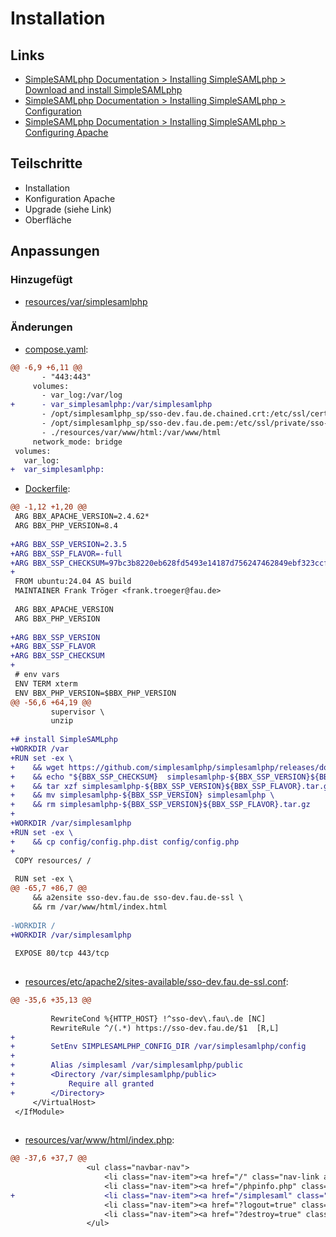 # Installation

## Links
* [SimpleSAMLphp Documentation > Installing SimpleSAMLphp > Download and install SimpleSAMLphp](https://simplesamlphp.org/docs/stable/simplesamlphp-install.html#download-and-install-simplesamlphp)
* [SimpleSAMLphp Documentation > Installing SimpleSAMLphp > Configuration](https://simplesamlphp.org/docs/stable/simplesamlphp-install.html#configuration)
* [SimpleSAMLphp Documentation > Installing SimpleSAMLphp > Configuring Apache](https://simplesamlphp.org/docs/stable/simplesamlphp-install.html#configuring-apache)

## Teilschritte
* Installation
* Konfiguration Apache
* Upgrade (siehe Link)
* Oberfläche

[//]: # (AUTOGENERATE START)
## Anpassungen
### Hinzugefügt
* [resources/var/simplesamlphp](../../../blob/main/02_installation/resources/var/simplesamlphp)

### Änderungen
* [compose.yaml](../../../blob/main/02_installation/compose.yaml):
```diff
@@ -6,9 +6,11 @@
       - "443:443"
     volumes:
       - var_log:/var/log
+      - var_simplesamlphp:/var/simplesamlphp
       - /opt/simplesamlphp_sp/sso-dev.fau.de.chained.crt:/etc/ssl/certs/sso-dev.fau.de.chained.crt
       - /opt/simplesamlphp_sp/sso-dev.fau.de.pem:/etc/ssl/private/sso-dev.fau.de.pem
       - ./resources/var/www/html:/var/www/html
     network_mode: bridge
 volumes:
   var_log:
+  var_simplesamlphp:
```
* [Dockerfile](../../../blob/main/02_installation/Dockerfile):
```diff
@@ -1,12 +1,20 @@
 ARG BBX_APACHE_VERSION=2.4.62*
 ARG BBX_PHP_VERSION=8.4
 
+ARG BBX_SSP_VERSION=2.3.5
+ARG BBX_SSP_FLAVOR=-full
+ARG BBX_SSP_CHECKSUM=97bc3b8220eb628fd5493e14187d756247462849ebf323ccf094b0cd2b505665
+
 FROM ubuntu:24.04 AS build
 MAINTAINER Frank Tröger <frank.troeger@fau.de>
 
 ARG BBX_APACHE_VERSION
 ARG BBX_PHP_VERSION
 
+ARG BBX_SSP_VERSION
+ARG BBX_SSP_FLAVOR
+ARG BBX_SSP_CHECKSUM
+
 # env vars
 ENV TERM xterm
 ENV BBX_PHP_VERSION=$BBX_PHP_VERSION
@@ -56,6 +64,19 @@
         supervisor \
         unzip
 
+# install SimpleSAMLphp
+WORKDIR /var
+RUN set -ex \
+    && wget https://github.com/simplesamlphp/simplesamlphp/releases/download/v${BBX_SSP_VERSION}/simplesamlphp-${BBX_SSP_VERSION}${BBX_SSP_FLAVOR}.tar.gz \
+    && echo "${BBX_SSP_CHECKSUM}  simplesamlphp-${BBX_SSP_VERSION}${BBX_SSP_FLAVOR}.tar.gz" | sha256sum -c \
+    && tar xzf simplesamlphp-${BBX_SSP_VERSION}${BBX_SSP_FLAVOR}.tar.gz \
+    && mv simplesamlphp-${BBX_SSP_VERSION} simplesamlphp \
+    && rm simplesamlphp-${BBX_SSP_VERSION}${BBX_SSP_FLAVOR}.tar.gz
+
+WORKDIR /var/simplesamlphp
+RUN set -ex \
+    && cp config/config.php.dist config/config.php
+
 COPY resources/ /
 
 RUN set -ex \
@@ -65,7 +86,7 @@
     && a2ensite sso-dev.fau.de sso-dev.fau.de-ssl \
     && rm /var/www/html/index.html
 
-WORKDIR /
+WORKDIR /var/simplesamlphp
 
 EXPOSE 80/tcp 443/tcp
 
```
* [resources/etc/apache2/sites-available/sso-dev.fau.de-ssl.conf](../../../blob/main/02_installation/resources/etc/apache2/sites-available/sso-dev.fau.de-ssl.conf):
```diff
@@ -35,6 +35,13 @@
 
         RewriteCond %{HTTP_HOST} !^sso-dev\.fau\.de [NC]
         RewriteRule ^/(.*) https://sso-dev.fau.de/$1  [R,L]
+
+        SetEnv SIMPLESAMLPHP_CONFIG_DIR /var/simplesamlphp/config
+
+        Alias /simplesaml /var/simplesamlphp/public
+        <Directory /var/simplesamlphp/public>
+            Require all granted
+        </Directory>
     </VirtualHost>
 </IfModule>
 
```
* [resources/var/www/html/index.php](../../../blob/main/02_installation/resources/var/www/html/index.php):
```diff
@@ -37,6 +37,7 @@
                 <ul class="navbar-nav">
                     <li class="nav-item"><a href="/" class="nav-link active">Home</a></li>
                     <li class="nav-item"><a href="/phpinfo.php" class="nav-link">PHP Info</a></li>
+                    <li class="nav-item"><a href="/simplesaml" class="nav-link">SimpleSAMLphp</a></li>
                     <li class="nav-item"><a href="?logout=true" class="nav-link"><i class="bi bi-box-arrow-right"></i>Abmelden</a></li>
                     <li class="nav-item"><a href="?destroy=true" class="nav-link"><i class="bi bi-box-arrow-right"></i>Destroy</a></li>
                 </ul>
```

[//]: # (AUTOGENERATE END)
